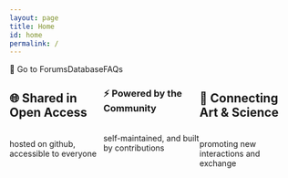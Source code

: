 ```yaml
---
layout: page
title: Home
id: home
permalink: /
---
```


<!-- # Welcome! 🌱

<p style="padding: 3em 1em; background: #f5f7ff; border-radius: 4px;">
  Take a look at <span style="font-weight: bold">[[Your first note]]</span> to get started on your exploration.
</div>

This digital garden template is free, open-source, and [available on GitHub here](https://github.com/maximevaillancourt/digital-garden-jekyll-template).

The easiest way to get started is to read this [step-by-step guide explaining how to set this up from scratch](https://maximevaillancourt.com/blog/setting-up-your-own-digital-garden-with-jekyll).

<strong>Recently updated notes</strong>

<ul>
  {% assign recent_notes = site.notes | sort: "last_modified_at_timestamp" | reverse %}
  {% for note in recent_notes limit: 5 %}
    <li>
      {{ note.last_modified_at | date: "%Y-%m-%d" }} — <a class="internal-link" href="{{ site.baseurl }}{{ note.url }}">{{ note.title }}</a>
    </li>
  {% endfor %}
</ul>

<style>
  .wrapper {
    max-width: 46em;
  }
</style> -->
<div class="communitybody">
  <div class="communitybodyrow">
    <div>💬 Go to Forums</div>
    <div><i class="fa-solid fa-database" style="color:#b35488;"></i> Database</div>
    <div><i class="fa-solid fa-circle-question" style="color:#cd762f;"></i> FAQs</div>
  </div>
  <div class="communitybodyrow">
    <div><h2>🌐 Shared in Open Access</h2><br>
      hosted on github, accessible to everyone
    </div>
    <div><h3>⚡ Powered by the Community</h3><br>
      self-maintained, and built by contributions
    </div>
    <div><h2>🔗 Connecting Art &amp; Science</h2><br>
      promoting new interactions and exchange
    </div>
  </div>
</div>

<style>
  .communitybody {
    display: flex;
    flex-direction: column;
  }
  .communitybodyrow {
    display: flex;
  }
  .communitybodyrow > p {
    flex: 1 1 0;
    text-align: center;
  }
</style>
